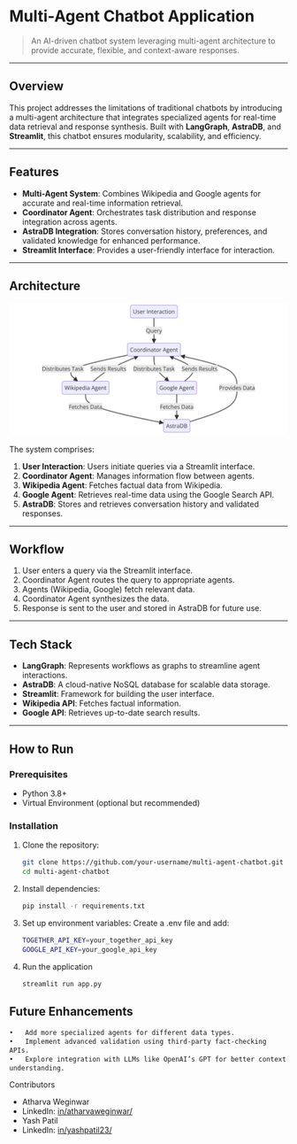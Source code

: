 # **Multi-Agent Chatbot Application**
> An AI-driven chatbot system leveraging multi-agent architecture to provide accurate, flexible, and context-aware responses.

---

## **Overview**
This project addresses the limitations of traditional chatbots by introducing a multi-agent architecture that integrates specialized agents for real-time data retrieval and response synthesis. Built with **LangGraph**, **AstraDB**, and **Streamlit**, this chatbot ensures modularity, scalability, and efficiency.

---

## **Features**
- **Multi-Agent System**: Combines Wikipedia and Google agents for accurate and real-time information retrieval.
- **Coordinator Agent**: Orchestrates task distribution and response integration across agents.
- **AstraDB Integration**: Stores conversation history, preferences, and validated knowledge for enhanced performance.
- **Streamlit Interface**: Provides a user-friendly interface for interaction.

---

## **Architecture**
![System Architecture](system_architecture.png)

The system comprises:
1. **User Interaction**: Users initiate queries via a Streamlit interface.
2. **Coordinator Agent**: Manages information flow between agents.
3. **Wikipedia Agent**: Fetches factual data from Wikipedia.
4. **Google Agent**: Retrieves real-time data using the Google Search API.
5. **AstraDB**: Stores and retrieves conversation history and validated responses.

---

## **Workflow**
1. User enters a query via the Streamlit interface.
2. Coordinator Agent routes the query to appropriate agents.
3. Agents (Wikipedia, Google) fetch relevant data.
4. Coordinator Agent synthesizes the data.
5. Response is sent to the user and stored in AstraDB for future use.

---

## **Tech Stack**
- **LangGraph**: Represents workflows as graphs to streamline agent interactions.
- **AstraDB**: A cloud-native NoSQL database for scalable data storage.
- **Streamlit**: Framework for building the user interface.
- **Wikipedia API**: Fetches factual information.
- **Google API**: Retrieves up-to-date search results.

---

## **How to Run**
### **Prerequisites**
- Python 3.8+
- Virtual Environment (optional but recommended)

### **Installation**
1. Clone the repository:
   ```bash
   git clone https://github.com/your-username/multi-agent-chatbot.git
   cd multi-agent-chatbot

2. Install dependencies:
   ```bash
   pip install -r requirements.txt

3. Set up environment variables:
    Create a .env file and add:
    ```bash
   TOGETHER_API_KEY=your_together_api_key
   GOOGLE_API_KEY=your_google_api_key

4. Run the application
   ```bash
   streamlit run app.py


## **Future Enhancements**

	•	Add more specialized agents for different data types.
	•	Implement advanced validation using third-party fact-checking APIs.
	•	Explore integration with LLMs like OpenAI’s GPT for better context understanding.

Contributors

- Atharva Weginwar
- LinkedIn: [in/atharvaweginwar/](https://www.linkedin.com/in/atharvaweginwar/)
- Yash Patil
- LinkedIn: [in/yashpatil23/](https://www.linkedin.com/in/yashpatil23/)
